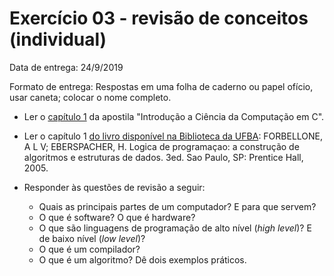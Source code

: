 # Exercício 03 - revisão de conceitos (individual)

Data de entrega: 24/9/2019

Formato de entrega: Respostas em uma folha de caderno ou papel ofício, usar caneta; colocar o nome completo.

+ Ler o [capítulo 1](https://www.ime.usp.br/~hitoshi/introducao/01-ComoFuncionaUmComputador.pdf) da apostila "Introdução a Ciência da Computação em C".
+ Ler o capítulo 1 [do livro disponível na Biblioteca da UFBA](https://sibi.ufba.br/consulta-ao-acervo-pergamum): FORBELLONE, A L V; EBERSPACHER, H. Logica de programaçao: a construção de algoritmos e estruturas de dados. 3ed. Sao Paulo, SP: Prentice Hall, 2005.

+ Responder às questões de revisão a seguir:
   + Quais as principais partes de um computador? E para que servem? 
   + O que é software? O que é hardware? 
   + O que são linguagens de programação de alto nível (_high level_)? E de baixo nível (_low level_)?
   + O que é um compilador?
   + O que é um algoritmo? Dê dois exemplos práticos.


